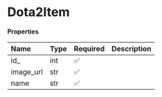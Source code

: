 # Dota2Item

**Properties**

| Name      | Type | Required | Description |
| :-------- | :--- | :------- | :---------- |
| id\_      | int  | ✅       |             |
| image_url | str  | ✅       |             |
| name      | str  | ✅       |             |

<!-- This file was generated by liblab | https://liblab.com/ -->
